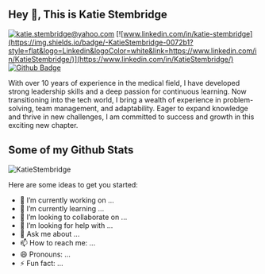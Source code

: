 ## Hey 👋, This is Katie Stembridge
[![katie.stembridge@yahoo.com](https://img.shields.io/badge/-katie.stembridge@yahoo.com-c14438?style=flat&logo=Gmail&logoColor=white&link=mailto:katie.stembridge@yahoo.com)](mailto:katie.stembridge@yahoo.com) 
[![www.linkedin.com/in/katie-stembridge](https://img.shields.io/badge/-KatieStembridge-0072b1?style=flat&logo=Linkedin&logoColor=white&link=https://www.linkedin.com/in/KatieStembridge/)](https://www.linkedin.com/in/KatieStembridge/) [![Github Badge](https://img.shields.io/badge/-KatieStembridge-grey?style=flat&logo=github&logoColor=white&link=https://github.com/KatieStembridge/)](https://www.github.com/KatieStembridge/) <p align='left'>With over 10 years of experience in the medical field, I have developed strong leadership skills and a deep passion for continuous learning. Now transitioning into the tech world, I  bring a wealth of experience in problem-solving, team management, and adaptability. Eager to expand knowledge and thrive in new challenges, I am committed to success and growth in this exciting new chapter.</p>
## Some of my Github Stats
<p align=left> <img src=https://komarev.com/ghpvc/?username=KatieStembridge alt=KatieStembridge /> </p>

Here are some ideas to get you started:

- 🔭 I’m currently working on ...
- 🌱 I’m currently learning ...
- 👯 I’m looking to collaborate on ...
- 🤔 I’m looking for help with ...
- 💬 Ask me about ...
- 📫 How to reach me: ...
- 😄 Pronouns: ...
- ⚡ Fun fact: ...
